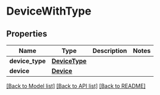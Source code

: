 # DeviceWithType

## Properties
Name | Type | Description | Notes
------------ | ------------- | ------------- | -------------
**device_type** | [**DeviceType**](DeviceType.md) |  | 
**device** | [**Device**](Device.md) |  | 

[[Back to Model list]](../README.md#documentation-for-models) [[Back to API list]](../README.md#documentation-for-api-endpoints) [[Back to README]](../README.md)


